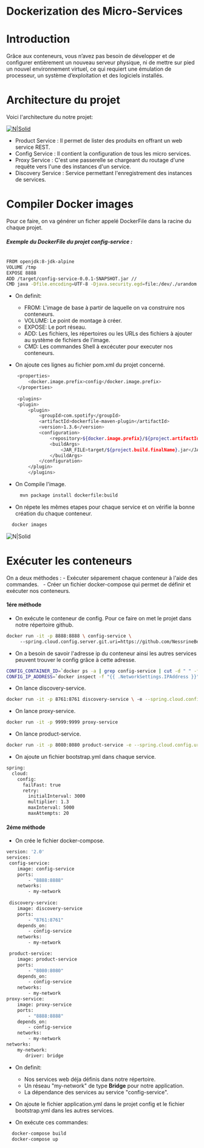 # Dockerization des Micro-Services

# Introduction
Grâce aux conteneurs, vous n’avez pas besoin de développer et de configurer entièrement un nouveau serveur physique, ni de mettre sur pied
un nouvel environnement virtuel, ce qui requiert une émulation de processeur, un système d’exploitation et des logiciels installés.

# Architecture du projet

Voici l'architecture du notre projet:

  [![N|Solid](https://liliasfaxi.github.io/TP-eServices/img/tp4/archi.png)](https://nodesource.com/products/nsolid)
  
- Product Service : Il permet de lister des produits en offrant un web service REST.
- Config Service :  Il contient la configuration de tous les micro services.
- Proxy Service : C'est une passerelle se chargeant du routage d'une requête vers l'une des instances d'un service.
- Discovery Service : Service permettant l'enregistrement des instances de services.

# Compiler Docker images 

Pour ce faire, on va générer un ficher appelé DockerFile dans la racine du chaque projet.

   
  ##### Exemple du DockerFile du projet config-service :
  
   ```sh
   
FROM openjdk:8-jdk-alpine
VOLUME /tmp
EXPOSE 8888
ADD /target/config-service-0.0.1-SNAPSHOT.jar //
CMD	java -Dfile.encoding=UTF-8 -Djava.security.egd=file:/dev/./urandom -jar /config-service-0.0.1-SNAPSHOT.jar

   ```
   
 - On definit:  
	- FROM: L'image de base à partir de laquelle on va construire nos conteneurs.
	- VOLUME: Le point de montage à créer. 
	- EXPOSE: Le port réseau. 
	- ADD: Les fichiers, les répertoires ou les URLs des fichiers à ajouter au système de fichiers de l'image.  
	- CMD: Les commandes Shell à excécuter pour executer nos conteneurs.
	

 - On ajoute ces lignes au fichier pom.xml du projet concerné.


```sh
	<properties>
		<docker.image.prefix>config</docker.image.prefix>
	</properties>
	
	<plugins>
	<plugin>
		<plugin>
			<groupId>com.spotify</groupId>
			<artifactId>dockerfile-maven-plugin</artifactId>
			<version>1.3.6</version>
			<configuration>
				<repository>${docker.image.prefix}/${project.artifactId}</repository>
				<buildArgs>
					<JAR_FILE>target/${project.build.finalName}.jar</JAR_FILE>
				</buildArgs>
			</configuration>
		</plugin>
		</plugins>
```
 
 - On Compile l'image. 
```sh
     mvn package install dockerfile:build 
```
 - On répete les mêmes etapes pour chaque service et on vérifie la bonne création du chaque conteneur.
```sh
  docker images
```
![N|Solid](https://img15.hostingpics.net/pics/644218Capturedecran20171205a21527AM.png)

# Exécuter les conteneurs
  On a deux méthodes :
       - Exécuter séparement chaque conteneur à l'aide des commandes.
	    &nbsp;
       - Créer un fichier docker-compose qui permet de définir et exécuter nos conteneurs.
  
  
   #### 1ére méthode

- On exécute le conteneur de config. Pour ce faire on met le projet dans notre répertoire github.
 ```sh
docker run -it -p 8888:8888 \ config-service \              
      --spring.cloud.config.server.git.uri=https://github.com/NessrineBenZineb/spring-boot-docker\
 ```
 
- On a besoin de savoir l'adresse ip du conteneur ainsi les autres services peuvent trouver le config grâce à cette adresse.
```sh
CONFIG_CONTAINER_ID=`docker ps -a | grep config-service | cut -d " " -f1`
CONFIG_IP_ADDRESS=`docker inspect -f "{{ .NetworkSettings.IPAddress }}" $CONFIG_CONTAINER_ID`
```
    
 - On lance discovery-service. 
```sh
docker run -it -p 8761:8761 discovery-service \ -e --spring.cloud.config.uri=http://$CONFIG_IP_ADDRESS:8888
```
 - On lance proxy-service.
```sh
docker run -it -p 9999:9999 proxy-service
```
 - On lance product-service. 
```sh
docker run -it -p 8080:8080 product-service -e --spring.cloud.config.uri=http://$CONFIG_IP_ADDRESS:8888
```

 - On ajoute un fichier bootstrap.yml dans chaque service.


```sh
spring:
  cloud:
    config:
      failFast: true
      retry:
        initialInterval: 3000
        multiplier: 1.3
        maxInterval: 5000
        maxAttempts: 20
```
   ####  2éme méthode

 - On crée le fichier docker-compose.

```sh
version: '2.0'
services:
 config-service:
    image: config-service
    ports:
        - "8888:8888"
    networks:
        - my-network
 
 discovery-service:
    image: discovery-service
    ports: 
        - "8761:8761"
    depends_on: 
        - config-service
    networks:
        - my-network

 product-service:
    image: product-service
    ports: 
        - "8080:8080"
    depends_on: 
        - config-service
    networks:
        - my-network
proxy-service:
    image: proxy-service
    ports:
        - "8888:8888"
    depends_on:
        - config-service
    networks:
        - my-network
networks:
    my-network:
       driver: bridge
```
 - On definit:  
	- Nos services web déja définis dans notre répertoire. 
 &nbsp;	
	- Un réseau "my-network" de type **Bridge** pour notre application.
 &nbsp;	
	- La dépendance des services au service "config-service".
	
 - On ajoute le fichier application.yml dans le projet config et le fichier bootstrap.yml dans les autres services.
		
 - On exécute ces commandes:
```sh
  docker-compose build
  docker-compose up
```





